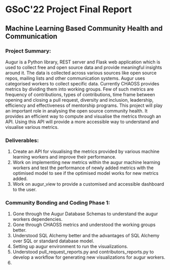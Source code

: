 # GSoC'22 Project Final Report
## Machine Learning Based Community Health and Communication
### Project Summary:
Augur is a Python library, REST server and Flask web application which is used to collect free and open source data and provide meaningful insights around it. The data is collected across various sources like open source repos, mailing lists and other communication systems. Augur uses categorised workers to collect specific data. Currently CHAOSS provides metrics by dividing them into working groups. Few of such metrics are frequency of contributions, types of contributions, time frame between opening and closing a pull request, diversity and inclusion, leadership, efficiency and effectiveness of mentorship programs. This project will play an important role in analysing the open source community health. It provides an efficient way to compute and visualise the metrics through an API. Using this API will provide a more accessible way to understand and visualise various metrics. 
### Deliverables: 
1. Create an API for visualising the metrics provided by various machine learning workers and improve their performance. 
2. Work on implementing new metrics within the augur machine learning workers and test the performance of newly added metrics with the optimised model to see if the optimised model works for new metrics added. 
3. Work on augur_view to provide a customised and accessible dashboard to the user.

### Community Bonding and Coding Phase 1:
1. Gone through the Augur Database Schemas to understand the augur workers dependencies.
2. Gone through CHAOSS metrics and understood the working groups better.
3. Understood SQL Alchemy better and the advantages of SQL Alchemy over SQL or standard database model.
4. Setting up augur environment to run the visualizations.
5. Understood pull_request_reports.py and contributors_reports.py to develop a workflow for generating new visualizations for augur workers.
6. 
